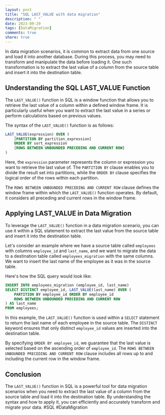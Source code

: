 ```yaml
---
layout: post
title: "SQL LAST_VALUE with data migration"
description: " "
date: 2023-09-29
tags: [DataMigration]
comments: true
share: true
---
```


In data migration scenarios, it is common to extract data from one source and load it into another database. During this process, you may need to transform and manipulate the data before loading it. One such transformation is to extract the last value of a column from the source table and insert it into the destination table.

## Understanding the SQL LAST_VALUE Function

The `LAST_VALUE()` function in SQL is a window function that allows you to retrieve the last value of a column within a defined window frame. It is particularly useful when you want to extract the last value in a series or perform calculations based on previous values.

The syntax of the `LAST_VALUE()` function is as follows:

```sql
LAST_VALUE(expression) OVER (
    [PARTITION BY partition_expression]
    ORDER BY sort_expression
    [ROWS BETWEEN UNBOUNDED PRECEDING AND CURRENT ROW]
)
```

Here, the `expression` parameter represents the column or expression you want to retrieve the last value of. The `PARTITION BY` clause enables you to divide the result set into partitions, while the `ORDER BY` clause specifies the logical order of the rows within each partition.

The `ROWS BETWEEN UNBOUNDED PRECEDING AND CURRENT ROW` clause defines the window frame within which the `LAST_VALUE()` function operates. By default, it considers all preceding and current rows in the window frame.

## Applying LAST_VALUE in Data Migration

To leverage the `LAST_VALUE()` function in a data migration scenario, you can use it within a SQL statement to extract the last value from the source table and insert it into the destination table.

Let's consider an example where we have a source table called `employees` with columns `employee_id` and `last_name`, and we want to migrate the data to a destination table called `employees_migration` with the same columns. We want to insert the last name of the employee as it was in the source table.

Here's how the SQL query would look like:

```sql
INSERT INTO employees_migration (employee_id, last_name)
SELECT DISTINCT employee_id, LAST_VALUE(last_name) OVER (
    PARTITION BY employee_id ORDER BY employee_id
    ROWS BETWEEN UNBOUNDED PRECEDING AND CURRENT ROW
) AS last_name
FROM employees;
```

In this example, the `LAST_VALUE()` function is used within a `SELECT` statement to return the last name of each employee in the source table. The `DISTINCT` keyword ensures that only distinct `employee_id` values are inserted into the destination table.

By specifying `ORDER BY employee_id`, we guarantee that the last value is selected based on the ascending order of `employee_id`. The `ROWS BETWEEN UNBOUNDED PRECEDING AND CURRENT ROW` clause includes all rows up to and including the current row in the window frame.

## Conclusion

The `LAST_VALUE()` function in SQL is a powerful tool for data migration scenarios when you need to extract the last value of a column from the source table and load it into the destination table. By understanding the syntax and how to apply it, you can efficiently and accurately transform and migrate your data. #SQL #DataMigration